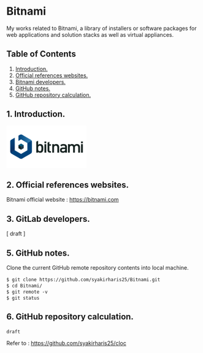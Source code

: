 # Bitnami
My works related to Bitnami, a library of installers or software packages for web applications and solution stacks as well as virtual appliances. 

## Table of Contents
1. [Introduction.](#introduction)
2. [Official references websites.](#references)
3. [Bitnami developers.](#developers)
4. [GitHub notes.](#github)
5. [GitHub repository calculation.](#calculation)

<a name="introduction"></a>
## 1. Introduction.
<img src="bitnami.png" height="110">


<a name="references"></a>
## 2. Official references websites.
Bitnami official website : https://bitnami.com <br />

<a name="developers"></a>
## 3. GitLab developers.
[ draft ]
 
<a name="github"></a>
## 5. GitHub notes.
Clone the current GitHub remote repository contents into local machine.
```
$ git clone https://github.com/syakirharis25/Bitnami.git
$ cd Bitnami/
$ git remote -v
$ git status
```

<a name="calculation"></a>
## 6. GitHub repository calculation.
```
draft
```
Refer to : https://github.com/syakirharis25/cloc
